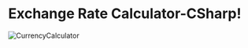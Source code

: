 ﻿# Exchange Rate Calculator-CSharp!


![CurrencyCalculator](https://user-images.githubusercontent.com/70249457/124050087-6cba1180-d9df-11eb-99b7-ed0ab1a1d2ca.png)

